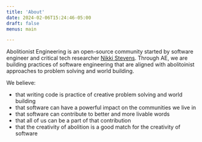 ```yaml
---
title: 'About'
date: 2024-02-06T15:24:46-05:00
draft: false
menus: main

---
```


Abolitionist Engineering is an open-source community started by software engineer and critical tech researcher <a href="http://www.nikkistevens.com">Nikki Stevens</a>.  Through AE, we are building practices of software engineering that are aligned with abolitoinist approaches to problem solving and world building.  

We believe:
- that writing code is practice of creative problem solving and world building
- that software can have a powerful impact on the communities we live in
- that software can contribute to better and more livable words
- that all of us can be a part of that contribution
- that the creativity of abolition is a good match for the creativity of software


